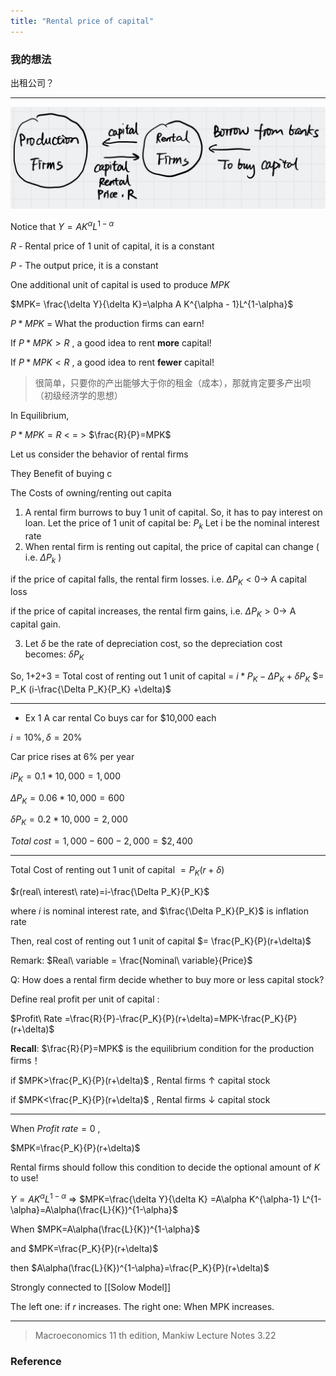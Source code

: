 ```yaml
---
title: "Rental price of capital"
---
```


### 我的想法

出租公司？

---


![](Rental%20price%20of%20capital.jpeg)

Notice that $Y=AK^\alpha L^{1-\alpha}$

$R$ - Rental price of 1 unit of capital, it is a constant

$P$ - The output price, it is a constant

One additional unit of capital is used to produce $MPK$

$MPK= \frac{\delta Y}{\delta K}=\alpha A K^{\alpha - 1}L^{1-\alpha}$

$P*MPK$ = What the production firms can earn!

If $P*MPK>R$ , a good idea to rent **more** capital!

If $P*MPK<R$ , a good idea to rent **fewer** capital!

> 很简单，只要你的产出能够大于你的租金（成本），那就肯定要多产出呗（初级经济学的思想）

In Equilibrium,

$P*MPK=R$ < = > $\frac{R}{P}=MPK$

Let us consider the behavior of rental firms

They Benefit of buying c

The Costs of owning/renting out capita

1. A rental firm burrows to buy 1 unit of capital. So, it has to pay interest on loan. Let the price of 1 unit of capital be: $P_k$ Let i be the nominal interest rate
2. When rental firm is renting out capital, the price of capital can change ( i.e. $\Delta P_k$ )

if the price of capital falls, the rental firm losses. i.e. $\Delta P_K<0 \rightarrow$ A capital loss

if the price of capital increases, the rental firm gains, i.e. $\Delta P_K>0 \rightarrow$ A capital gain.

3. Let $\delta$ be the rate of depreciation cost, so the depreciation cost becomes: $\delta P_K$

So, 1+2+3 = Total cost of renting out 1 unit of capital = $i*P_K - \Delta P_K +\delta P_K$
$= P_K (i-\frac{\Delta P_K}{P_K} +\delta)$

---
- Ex 1 A car rental Co buys car for $10,000 each

$i = 10\% ,\delta = 20\%$

Car price rises at 6% per year

$i P_K = 0.1* 10,000=1,000$

$\Delta P_K=0.06*10,000=600$

$\delta P_K= 0.2*10,000 = 2,000$

$Total\ cost=1,000-600-2,000=\$2,400$

---

Total Cost of renting out 1 unit of capital $=P_K(r+\delta)$

$r(real\ interest\ rate)=i-\frac{\Delta P_K}{P_K}$

where $i$ is nominal interest rate, and $\frac{\Delta P_K}{P_K}$ is inflation rate

Then, real cost of renting out 1 unit of capital $= \frac{P_K}{P}(r+\delta)$

Remark: $Real\ variable = \frac{Nominal\ variable}{Price}$

Q: How does a rental firm decide whether to buy more or less capital stock?

Define real profit per unit of capital : 

$Profit\ Rate =\frac{R}{P}-\frac{P_K}{P}(r+\delta)=MPK-\frac{P_K}{P}(r+\delta)$

**Recall**: $\frac{R}{P}=MPK$ is the equilibrium condition for the production firms！

if $MPK>\frac{P_K}{P}(r+\delta)$ , Rental firms $\uparrow$ capital stock

if $MPK<\frac{P_K}{P}(r+\delta)$ , Rental firms $\downarrow$ capital stock

---
When $Profit\ rate=0$ ,

$MPK=\frac{P_K}{P}(r+\delta)$

Rental firms should follow this condition to decide the optional amount of $K$ to use!

$Y = AK^\alpha L^{1-\alpha}$ ⇒ $MPK=\frac{\delta Y}{\delta K} =A\alpha K^{\alpha-1} L^{1-\alpha}=A\alpha(\frac{L}{K})^{1-\alpha}$

When $MPK=A\alpha(\frac{L}{K})^{1-\alpha}$

and $MPK=\frac{P_K}{P}(r+\delta)$

then $A\alpha(\frac{L}{K})^{1-\alpha}=\frac{P_K}{P}(r+\delta)$

Strongly connected to [[Solow Model]]

The left one: if $r$  increases. The right one: When MPK increases.

---
>Macroeconomics 11 th edition, Mankiw
>Lecture Notes 3.22



### Reference 



